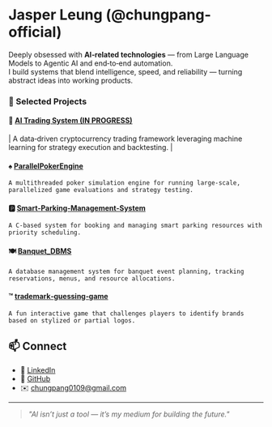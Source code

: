 # Jasper Leung (@chungpang-official)

Deeply obsessed with **AI‑related technologies** — from Large Language Models to Agentic AI and end‑to‑end automation.  
I build systems that blend intelligence, speed, and reliability — turning abstract ideas into working products.

### 🚀 Selected Projects
#### 🤖 [AI Trading System (IN PROGRESS)](https://github.com/chungpang-official/ai-trading-system)

| A data‑driven cryptocurrency trading framework leveraging machine learning for strategy execution and backtesting. |

#### ♠️ [ParallelPokerEngine](https://github.com/chungpang-official/ParallelPokerEngine)
```plaintext
A multithreaded poker simulation engine for running large‑scale, parallelized game evaluations and strategy testing.
```
#### 🅿️ [Smart‑Parking‑Management‑System](https://github.com/chungpang-official/Smart-Parking-Management-System)
```plaintext
A C‑based system for booking and managing smart parking resources with priority scheduling.
```
#### 🍽 [Banquet_DBMS](https://github.com/chungpang-official/Banquet_DBMS)
```plaintext
A database management system for banquet event planning, tracking reservations, menus, and resource allocations.
```
#### ™️ [trademark‑guessing‑game](https://github.com/chungpang-official/trademark-guessing-game)
```plaintext
A fun interactive game that challenges players to identify brands based on stylized or partial logos.
```
## 📫 Connect
- 💼 [LinkedIn](https://www.linkedin.com/in/jasper-leung-axce3d2y/)
- 🐙 [GitHub](https://github.com/chungpang-official)
- ✉️ chungpang0109@gmail.com

---

> *"AI isn’t just a tool — it’s my medium for building the future."*
